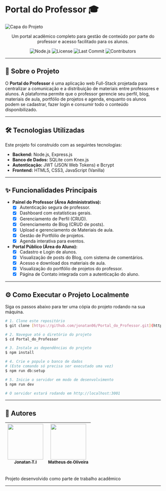 # Portal do Professor 🎓

![Capa do Projeto](https://i.imgur.com/your-image-here.png)  <p align="center">
  Um portal acadêmico completo para gestão de conteúdo por parte do professor e acesso facilitado para os alunos.
</p>

<p align="center">
  <img src="https://img.shields.io/badge/node-18.x-green.svg" alt="Node.js">
  <img src="https://img.shields.io/badge/license-MIT-blue.svg" alt="License">
  <img src="https://img.shields.io/github/last-commit/jonatan06/Portal_do_Professor" alt="Last Commit">
  <img src="https://img.shields.io/github/contributors/jonatan06/Portal_do_Professor" alt="Contributors">
</p>

---

## 🚀 Sobre o Projeto

O **Portal do Professor** é uma aplicação web Full-Stack projetada para centralizar a comunicação e a distribuição de materiais entre professores e alunos. A plataforma permite que o professor gerencie seu perfil, blog, materiais de aula, portfólio de projetos e agenda, enquanto os alunos podem se cadastrar, fazer login e consumir todo o conteúdo disponibilizado.

---

## 🛠️ Tecnologias Utilizadas

Este projeto foi construído com as seguintes tecnologias:

* **Backend:** Node.js, Express.js
* **Banco de Dados:** SQLite com Knex.js
* **Autenticação:** JWT (JSON Web Tokens) e Bcrypt
* **Frontend:** HTML5, CSS3, JavaScript (Vanilla)

---

## ✨ Funcionalidades Principais

-   **Painel do Professor (Área Administrativa):**
    - [x] Autenticação segura de professor.
    - [x] Dashboard com estatísticas gerais.
    - [x] Gerenciamento de Perfil (CRUD).
    - [x] Gerenciamento de Blog (CRUD de posts).
    - [x] Upload e gerenciamento de Materiais de aula.
    - [x] Gestão de Portfólio de projetos.
    - [x] Agenda interativa para eventos.
-   **Portal Público (Área do Aluno):**
    - [x] Cadastro e Login de alunos.
    - [x] Visualização de posts do Blog, com sistema de comentários.
    - [x] Acesso e download dos materiais de aula.
    - [x] Visualização do portfólio de projetos do professor.
    - [x] Página de Contato integrada com a autenticação do aluno.

---

## ⚙️ Como Executar o Projeto Localmente

Siga os passos abaixo para ter uma cópia do projeto rodando na sua máquina.

```bash
# 1. Clone este repositório
$ git clone [https://github.com/jonatan06/Portal_do_Professor.git](https://github.com/jonatan06/Portal_do_Professor.git)

# 2. Navegue até o diretório do projeto
$ cd Portal_do_Professor

# 3. Instale as dependências do projeto
$ npm install

# 4. Crie e popule o banco de dados
# (Este comando só precisa ser executado uma vez)
$ npm run db:setup

# 5. Inicie o servidor em modo de desenvolvimento
$ npm run dev

# O servidor estará rodando em http://localhost:3001
```

---

## 👥 Autores

| [<img src="https://avatars.githubusercontent.com/u/SEU_USER_ID_AQUI?v=4" width=115><br><sub>Jonatan T.I</sub>](https://github.com/jonatan06) | [<img src="https://avatars.githubusercontent.com/u/SEU_USER_ID_AQUI?v=4" width=115><br><sub>Matheus de Oliveira</sub>](https://github.com/matheus4oliveira) |
| :---: | :---: |

<br>
Projeto desenvolvido como parte de trabalho acadêmico

---
